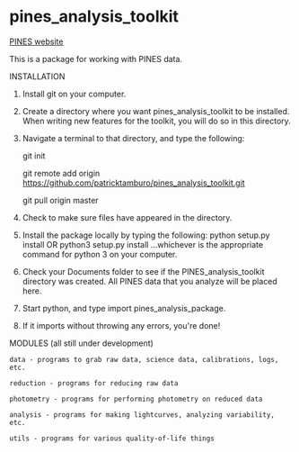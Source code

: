 # pines_analysis_toolkit

[PINES website](https://pines.bu.edu/)

This is a package for working with PINES data.

INSTALLATION
  1. Install git on your computer. 
  2. Create a directory where you want pines_analysis_toolkit to be installed. When writing new features for the toolkit, you will    do so in this directory.
  3. Navigate a terminal to that directory, and type the following: 
  
        git init
        
        git remote add origin https://github.com/patricktamburo/pines_analysis_toolkit.git
        
        git pull origin master
        
  4. Check to make sure files have appeared in the directory.
  5. Install the package locally by typing the following:
      python setup.py install
    OR
      python3 setup.py install
      ...whichever is the appropriate command for python 3 on your computer. 
  6. Check your Documents folder to see if the PINES_analysis_toolkit directory was created. All PINES data that you analyze will be placed here. 
  7. Start python, and type import pines_analysis_package. 
  8. If it imports without throwing any errors, you're done!

MODULES (all still under development)
 
    data - programs to grab raw data, science data, calibrations, logs, etc. 
  
    reduction - programs for reducing raw data
  
    photometry - programs for performing photometry on reduced data
  
    analysis - programs for making lightcurves, analyzing variability, etc.
    
    utils - programs for various quality-of-life things
